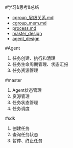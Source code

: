 #学习&思考&总结
* [cgroup_层级关系.md](cgroup_层级关系.md)
* [cgroup_mem.md](cgroup_mem.md)
* [process.md](process.md)
* [master_design](Master_design.md)
* [agent_design](agent_design.md)


#Agent
1. 任务创建、执行和清理
2. 任务生命周期管理、状态汇报
3. 任务资源管理

#master
1. Agent状态管理
2. 资源管理
3. 任务状态管理
4. 任务调度

#sdk
1. 创建任务
2. 查询任务状态
3. 暂停、终止任务
